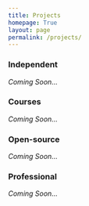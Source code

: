 ```yaml
---
title: Projects
homepage: True
layout: page
permalink: /projects/
---
```


### Independent
_Coming Soon..._
### Courses
_Coming Soon..._
### Open-source
_Coming Soon..._
### Professional
_Coming Soon..._
